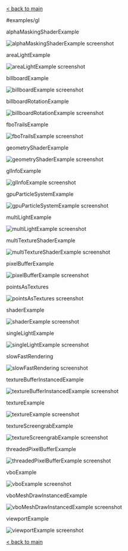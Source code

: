 [< back to main](../README.md)

#examples/gl

alphaMaskingShaderExample

![alphaMaskingShaderExample screenshot](alphaMaskingShaderExample.png)

areaLightExample

![areaLightExample screenshot](areaLightExample.png)

billboardExample

![billboardExample screenshot](billboardExample.png)

billboardRotationExample

![billboardRotationExample screenshot](billboardRotationExample.png)

fboTrailsExample

![fboTrailsExample screenshot](fboTrailsExample.png)

geometryShaderExample

![geometryShaderExample screenshot](geometryShaderExample.png)

glInfoExample

![glInfoExample screenshot](glInfoExample.png)

gpuParticleSystemExample

![gpuParticleSystemExample screenshot](gpuParticleSystemExample.png)

multiLightExample

![multiLightExample screenshot](multiLightExample.png)

multiTextureShaderExample

![multiTextureShaderExample screenshot](multiTextureShaderExample.png)

pixelBufferExample

![pixelBufferExample screenshot](pixelBufferExample.png)

pointsAsTextures

![pointsAsTextures screenshot](pointsAsTextures.png)

shaderExample

![shaderExample screenshot](shaderExample.png)

singleLightExample

![singleLightExample screenshot](singleLightExample.png)

slowFastRendering

![slowFastRendering screenshot](slowFastRendering.png)

textureBufferInstancedExample

![textureBufferInstancedExample screenshot](textureBufferInstancedExample.png)

textureExample

![textureExample screenshot](textureExample.png)

textureScreengrabExample

![textureScreengrabExample screenshot](textureScreengrabExample.png)

threadedPixelBufferExample

![threadedPixelBufferExample screenshot](threadedPixelBufferExample.png)

vboExample

![vboExample screenshot](vboExample.png)

vboMeshDrawInstancedExample

![vboMeshDrawInstancedExample screenshot](vboMeshDrawInstancedExample.png)

viewportExample

![viewportExample screenshot](viewportExample.png)

[< back to main](../README.md)

